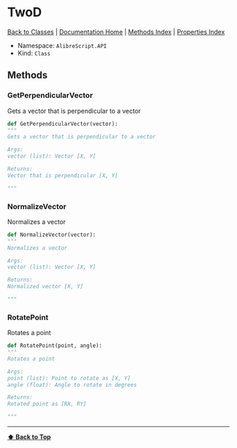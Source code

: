 # TwoD

[ Back to Classes](Classes) | [Documentation Home](../README.md) | [Methods Index](Methods-Index) | [Properties Index](Properties-Index)

- Namespace: `AlibreScript.API`
- Kind: `Class`

## Methods


### GetPerpendicularVector

Gets a vector that is perpendicular to a vector

```python
def GetPerpendicularVector(vector):
"""
Gets a vector that is perpendicular to a vector

Args:
vector (list): Vector [X, Y]

Returns:
Vector that is perpendicular [X, Y]

"""
```


### NormalizeVector

Normalizes a vector

```python
def NormalizeVector(vector):
"""
Normalizes a vector

Args:
vector (list): Vector [X, Y]

Returns:
Normalized vector [X, Y]

"""
```


### RotatePoint

Rotates a point

```python
def RotatePoint(point, angle):
"""
Rotates a point

Args:
point (list): Point to rotate as [X, Y]
angle (float): Angle to rotate in degrees

Returns:
Rotated point as [RX, RY]

"""
```

---
**[⬆ Back to Top](#twod)**
